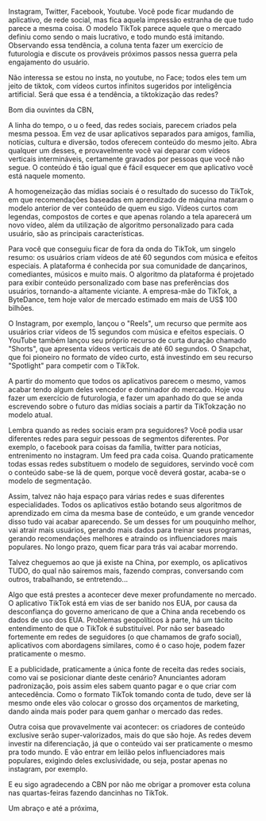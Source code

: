 


Instagram, Twitter, Facebook, Youtube. Você pode ficar mudando de aplicativo, de rede social, mas fica aquela impressão estranha de que tudo parece a mesma coisa. O modelo TikTok parece aquele que o mercado definiu como sendo o mais lucrativo, e todo mundo está imitando. Observando essa tendência, a coluna tenta fazer um exercício de futurologia e discute os prováveis próximos passos nessa guerra pela engajamento do usuário. 

Não interessa se estou no insta, no youtube, no Face; todos eles tem um jeito de tiktok, com vídeos curtos infinitos sugeridos por inteligência artificial. Será que essa é a tendência, a tiktokização das redes?




Bom dia ouvintes da CBN,

A linha do tempo, o u o feed, das redes sociais, parecem criados pela mesma pessoa. Em vez de usar aplicativos separados para amigos, família, notícias, cultura e diversão, todos oferecem conteúdo do mesmo jeito. Abra qualquer um desses, e provavelmente você vai deparar com vídeos verticais intermináveis, certamente gravados por pessoas que você não segue. O conteúdo é tão igual que é fácil esquecer em que aplicativo você está naquele momento.

A homogeneização das mídias sociais é o resultado do sucesso do TikTok, em que recomendações baseadas em aprendizado de máquina mataram o modelo anterior de ver conteúdo de quem eu sigo. Vídeos curtos com legendas, compostos de cortes e que apenas rolando a tela aparecerá um novo vídeo, além da utilização de algoritmo personalizado para cada usuário, são as principais características.


Para você que conseguiu ficar de fora da onda do TikTok, um singelo resumo: os usuários criam vídeos de até 60 segundos com música e efeitos especiais. A plataforma é conhecida por sua comunidade de dançarinos, comediantes, músicos e muito mais. O algoritmo da plataforma é projetado para exibir conteúdo personalizado com base nas preferências dos usuários, tornando-a altamente viciante. A empresa-mãe do TikTok, a ByteDance, tem hoje valor de mercado estimado em mais de US$ 100 bilhões. 

O Instagram, por exemplo, lançou o "Reels", um recurso que permite aos usuários criar vídeos de 15 segundos com música e efeitos especiais. O YouTube também lançou seu próprio recurso de curta duração chamado "Shorts", que apresenta vídeos verticais de até 60 segundos. O Snapchat, que foi pioneiro no formato de vídeo curto, está investindo em seu recurso "Spotlight" para competir com o TikTok.

A partir do momento que todos os aplicativos parecem o mesmo, vamos acabar tendo algum deles vencedor e dominador do mercado.
Hoje vou fazer um exercício de futurologia, e fazer um apanhado do que se anda escrevendo sobre o futuro das mídias sociais a partir da TikTokzação no modelo atual.

Lembra quando as redes sociais eram pra seguidores? Você podia usar diferentes redes para seguir pessoas de segmentos diferentes. Por exemplo, o facebook para coisas da família, twitter para notícias, entrenimento no instagram. Um feed pra cada coisa. Quando praticamente todas essas redes substituem o modelo de seguidores, servindo você com o conteúdo sabe-se lá de quem, porque você deverá gostar, acaba-se o modelo de segmentação. 

Assim, talvez não haja espaço para várias redes e suas diferentes especialidades. Todos os aplicativos estão botando seus algoritmos de aprendizado em cima da mesma base de conteúdo, e um grande vencedor disso tudo vai acabar aparecendo. Se um desses for um pouquinho melhor, vai atrair mais usuários, gerando mais dados para treinar seus programas, gerando recomendações melhores e atraindo os influenciadores mais populares. No longo prazo, quem ficar para trás vai acabar morrendo.

Talvez cheguemos ao que já existe na China, por exemplo, os aplicativos TUDO, do qual não sairemos mais, fazendo compras, conversando com outros, trabalhando, se entretendo...

Algo que está prestes a acontecer deve mexer profundamente no mercado. O aplicativo TikTok está em vias de ser banido nos EUA, por causa da desconfiança do governo americano de que a China anda recebendo os dados de uso dos EUA. Problemas geopolíticos à parte, há um tácito entendimento de que o TikTok é substituível. Por não ser baseado fortemente em redes de seguidores (o que chamamos de grafo social), aplicativos com abordagens similares, como é o caso hoje, podem fazer praticamente o mesmo.

E a publicidade, praticamente a única fonte de receita das redes sociais, como vai se posicionar diante deste cenário? Anunciantes adoram padronização, pois assim eles sabem quanto pagar e o que criar com antecedência. Como o formato TikTok tomando conta de tudo, deve ser lá mesmo onde eles vão colocar o grosso dos orçamentos de marketing, dando ainda mais poder para quem ganhar o mercado das redes.

Outra coisa que provavelmente vai acontecer: os criadores de conteúdo exclusive serão super-valorizados, mais do que são hoje. As redes devem investir na diferenciação, já que o conteúdo vai ser praticamente o mesmo pra todo mundo. E vão entrar em leilão pelos influenciadores mais populares, exigindo deles exclusividade, ou seja, postar apenas no instagram, por exemplo. 

E eu sigo agradecendo a CBN por não me obrigar a promover esta coluna nas quartas-feiras fazendo dancinhas no TikTok.


Um abraço e até a próxima,

